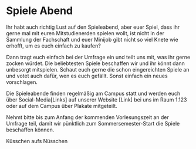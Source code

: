 # Spiele Abend

Ihr habt auch richtig Lust auf den Spieleabend, aber euer Spiel, dass ihr gerne mal mit euren
Mitstudienerden spielen wollt, ist nicht in der Sammlung der Fachschaft und euer Minijob gibt nicht so
viel Knete wie erhofft, um es euch einfach zu kaufen?

Dann tragt euch einfach bei der Umfrage ein und teilt uns mit, was ihr gerne zocken würdet. Die beliebtesten
Spiele beschaffen wir und ihr könnt dann unbesorgt mitspielen. Schaut euch gerne die schon eingereichten
Spiele an und votet auch dafür, wen es euch gefällt. Sonst einfach ein neues vorschlagen.

Die Spieleabende finden regelmäßig am Campus statt und werden euch über Social-Media[Links] auf unserer
Website [Link] bei uns im Raum 1.123 oder auf dem Campus über Plakate mitgeteilt.

Nehmt bitte bis zum Anfang der kommenden Vorlesungszeit an der Umfrage teil, damit wir pünktlich zum
Sommersemester-Start die Spiele beschaffen können.

Küsschen aufs Nüsschen

